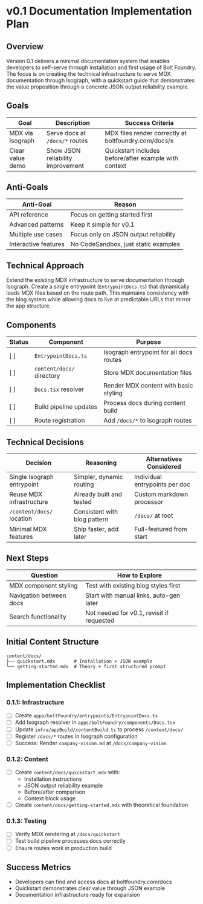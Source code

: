 # v0.1 Documentation Implementation Plan

## Overview

Version 0.1 delivers a minimal documentation system that enables developers to
self-serve through installation and first usage of Bolt Foundry. The focus is on
creating the technical infrastructure to serve MDX documentation through
Isograph, with a quickstart guide that demonstrates the value proposition
through a concrete JSON output reliability example.

## Goals

| Goal             | Description                       | Success Criteria                                      |
| ---------------- | --------------------------------- | ----------------------------------------------------- |
| MDX via Isograph | Serve docs at `/docs/*` routes    | MDX files render correctly at boltfoundry.com/docs/x  |
| Clear value demo | Show JSON reliability improvement | Quickstart includes before/after example with context |

## Anti-Goals

| Anti-Goal            | Reason                                |
| -------------------- | ------------------------------------- |
| API reference        | Focus on getting started first        |
| Advanced patterns    | Keep it simple for v0.1               |
| Multiple use cases   | Focus only on JSON output reliability |
| Interactive features | No CodeSandbox, just static examples  |

## Technical Approach

Extend the existing MDX infrastructure to serve documentation through Isograph.
Create a single entrypoint (`EntrypointDocs.ts`) that dynamically loads MDX
files based on the route path. This maintains consistency with the blog system
while allowing docs to live at predictable URLs that mirror the app structure.

## Components

| Status | Component                 | Purpose                                 |
| ------ | ------------------------- | --------------------------------------- |
| [ ]    | `EntrypointDocs.ts`       | Isograph entrypoint for all docs routes |
| [ ]    | `content/docs/` directory | Store MDX documentation files           |
| [ ]    | `Docs.tsx` resolver       | Render MDX content with basic styling   |
| [ ]    | Build pipeline updates    | Process docs during content build       |
| [ ]    | Route registration        | Add `/docs/*` to Isograph routes        |

## Technical Decisions

| Decision                   | Reasoning                    | Alternatives Considered        |
| -------------------------- | ---------------------------- | ------------------------------ |
| Single Isograph entrypoint | Simpler, dynamic routing     | Individual entrypoints per doc |
| Reuse MDX infrastructure   | Already built and tested     | Custom markdown processor      |
| `/content/docs/` location  | Consistent with blog pattern | `/docs/` at root               |
| Minimal MDX features       | Ship faster, add later       | Full-featured from start       |

## Next Steps

| Question                | How to Explore                            |
| ----------------------- | ----------------------------------------- |
| MDX component styling   | Test with existing blog styles first      |
| Navigation between docs | Start with manual links, auto-gen later   |
| Search functionality    | Not needed for v0.1, revisit if requested |

## Initial Content Structure

```
content/docs/
├── quickstart.mdx       # Installation + JSON example
└── getting-started.mdx  # Theory + first structured prompt
```

## Implementation Checklist

### 0.1.1: Infrastructure

- [ ] Create `apps/boltFoundry/entrypoints/EntrypointDocs.ts`
- [ ] Add Isograph resolver in `apps/boltFoundry/components/Docs.tsx`
- [ ] Update `infra/appBuild/contentBuild.ts` to process `/content/docs/`
- [ ] Register `/docs/*` routes in Isograph configuration
- [ ] Success: Render `company-vision.md` at `/docs/company-vision`

### 0.1.2: Content

- [ ] Create `content/docs/quickstart.mdx` with:
  - Installation instructions
  - JSON output reliability example
  - Before/after comparison
  - Context block usage
- [ ] Create `content/docs/getting-started.mdx` with theoretical foundation

### 0.1.3: Testing

- [ ] Verify MDX rendering at `/docs/quickstart`
- [ ] Test build pipeline processes docs correctly
- [ ] Ensure routes work in production build

## Success Metrics

- Developers can find and access docs at boltfoundry.com/docs
- Quickstart demonstrates clear value through JSON example
- Documentation infrastructure ready for expansion

